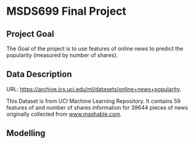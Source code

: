 # MSDS699 Final Project
## Project Goal
The Goal of the project is to use features of online news to predict the popularity (measured by number of shares).
## Data Description
URL: https://archive.ics.uci.edu/ml/datasets/online+news+popularity.  
  
This Dataset is from UCI Machine Learning Repository. It contains 59 features of and number of shares information for 39644 pieces of news originally collected from www.mashable.com.
## Modelling
